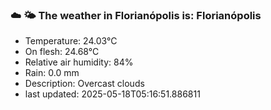 ### ☁️ 🌤️  The weather in Florianópolis is: Florianópolis

- Temperature: 24.03°C
- On flesh: 24.68°C
- Relative air humidity: 84%
- Rain: 0.0 mm
- Description: Overcast clouds
- last updated: 2025-05-18T05:16:51.886811
